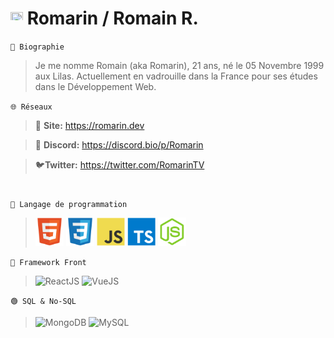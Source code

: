 # <img src="https://images.emojiterra.com/twitter/v13.0/512px/1f1eb-1f1f7.png" width="20" height="20"/> **Romarin / Romain R.**
`📖 Biographie`
> Je me nomme Romain (aka Romarin), 21 ans, né le 05 Novembre 1999 aux Lilas. Actuellement en vadrouille dans la France pour ses études dans le Développement Web.

`🌐 Réseaux`
> 🔗 **Site:** https://romarin.dev

> 📲 **Discord:** https://discord.bio/p/Romarin

> 🐦**Twitter:** https://twitter.com/RomarinTV
# 
`🔴 Langage de programmation`
> <img alt="HTML5" width="45px" src="https://raw.githubusercontent.com/devicons/devicon/2809b567852a4648062a2d3e7c1c531367458c0b/icons/html5/html5-original.svg" />
> <img alt="CSS3" width="45px" src="https://raw.githubusercontent.com/devicons/devicon/2809b567852a4648062a2d3e7c1c531367458c0b/icons/css3/css3-original.svg" />
> <img alt="JavaScript" width="45px" src="https://raw.githubusercontent.com/devicons/devicon/2809b567852a4648062a2d3e7c1c531367458c0b/icons/javascript/javascript-original.svg" />
> <img alt="Typescript" width="45px" src="https://raw.githubusercontent.com/devicons/devicon/2809b567852a4648062a2d3e7c1c531367458c0b/icons/typescript/typescript-plain.svg" />
> <img alt="Node.js" width="45px" src="https://raw.githubusercontent.com/devicons/devicon/2809b567852a4648062a2d3e7c1c531367458c0b/icons/nodejs/nodejs-original.svg" />
`🔵 Framework Front`
> <img alt="ReactJS" width="45px" src="https://cdn.svgporn.com/logos/react.svg" />
> <img alt="VueJS" width="45px" src="https://cdn.svgporn.com/logos/vue.svg" />

`🟢 SQL & No-SQL`
> <img alt="MongoDB" width="45px" src="https://cdn.worldvectorlogo.com/logos/mongodb-icon-1.svg" />
> <img alt="MySQL" width="45px" src="https://cdn.svgporn.com/logos/mysql.svg" />
#
